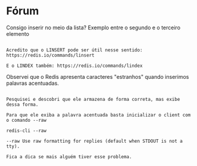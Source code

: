 # Fórum

Consigo inserir no meio da lista? Exemplo entre o segundo e o terceiro elemento

```

Acredito que o LINSERT pode ser útil nesse sentido: https://redis.io/commands/linsert 

E o LINDEX também: https://redis.io/commands/lindex

```


Observei que o Redis apresenta caracteres "estranhos" quando inserimos palavras acentuadas.

```

Pesquisei e descobri que ele armazena de forma correta, mas exibe dessa forma.

Para que ele exiba a palavra acentuada basta inicializar o client com o comando --raw

redis-cli --raw

--raw Use raw formatting for replies (default when STDOUT is not a tty).

Fica a dica se mais alguém tiver esse problema.

```